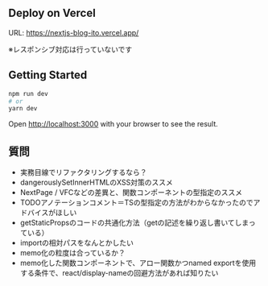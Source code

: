 ## Deploy on Vercel

URL: https://nextjs-blog-ito.vercel.app/

※レスポンシブ対応は行っていないです

## Getting Started

```bash
npm run dev
# or
yarn dev
```

Open [http://localhost:3000](http://localhost:3000) with your browser to see the result.

## 質問

- 実務目線でリファクタリングするなら？
- dangerouslySetInnerHTMLのXSS対策のススメ
- NextPage / VFCなどの差異と、関数コンポーネントの型指定のススメ
- TODOアノテーションコメント＝TSの型指定の方法がわからなかったのでアドバイスがほしい
- getStaticPropsのコードの共通化方法（getの記述を繰り返し書いてしまっている）
- importの相対パスをなんとかしたい
- memo化の粒度は合っているか？
- memo化した関数コンポーネントで、アロー関数かつnamed exportを使用する条件で、react/display-nameの回避方法があれば知りたい
